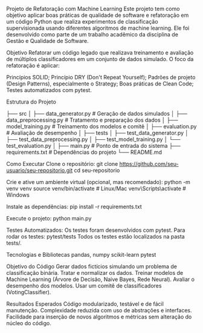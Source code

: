 Projeto de Refatoração com Machine Learning
Este projeto tem como objetivo aplicar boas práticas de qualidade de software e refatoração em um código Python que realiza experimentos de classificação supervisionada usando diferentes algoritmos de machine learning. Ele foi desenvolvido como parte de um trabalho acadêmico da disciplina de Gestão e Qualidade de Software.

Objetivo
Refatorar um código legado que realizava treinamento e avaliação de múltiplos classificadores em um conjunto de dados simulado. O foco da refatoração é aplicar:

Princípios SOLID;
Princípio DRY (Don't Repeat Yourself);
Padrões de projeto (Design Patterns), especialmente o Strategy;
Boas práticas de Clean Code;
Testes automatizados com pytest.

Estrutura do Projeto

├── src
│   ├── data_generator.py         # Geração de dados simulados
│   ├── data_preprocessing.py     # Tratamento e preparação dos dados
│   ├── model_training.py         # Treinamento dos modelos e comitê
│   ├── evaluation.py             # Avaliação de desempenho
│
├── tests
│   ├── test_data_generator.py
│   ├── test_data_preprocessing.py
│   ├── test_model_training.py
│   └── test_evaluation.py
│
├── main.py                       # Ponto de entrada do sistema
├── requirements.txt              # Dependências do projeto
└── README.md

Como Executar
Clone o repositório:
git clone https://github.com/seu-usuario/seu-repositorio.git
cd seu-repositorio

Crie e ative um ambiente virtual (opcional, mas recomendado):
python -m venv venv
source venv/bin/activate  # Linux/Mac
venv\Scripts\activate     # Windows

Instale as dependências:
pip install -r requirements.txt

Execute o projeto:
python main.py

Testes Automatizados:
Os testes foram desenvolvidos com pytest. Para rodar os testes:
pytest/tests
Todos os testes estão localizados na pasta tests/.

Tecnologias e Bibliotecas
pandas, numpy
scikit-learn
pytest

Objetivo do Código
Gerar dados fictícios simulando um problema de classificação binária.
Tratar e normalizar os dados.
Treinar modelos de Machine Learning (Árvore de Decisão, Naive Bayes, Rede Neural).
Avaliar o desempenho dos modelos.
Usar um comitê de classificadores (VotingClassifier).

Resultados Esperados
Código modularizado, testável e de fácil manutenção.
Complexidade reduzida com uso de abstrações e interfaces.
Facilidade para inserção de novos algoritmos e métricas sem alteração do núcleo do código.

